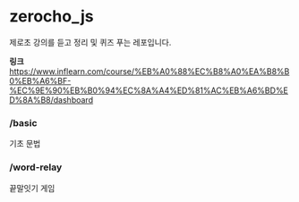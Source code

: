 # zerocho_js
제로초 강의를 듣고 정리 및 퀴즈 푸는 레포입니다.

**링크**
https://www.inflearn.com/course/%EB%A0%88%EC%B8%A0%EA%B8%B0%EB%A6%BF-%EC%9E%90%EB%B0%94%EC%8A%A4%ED%81%AC%EB%A6%BD%ED%8A%B8/dashboard
### /basic
기초 문법

### /word-relay
끝말잇기 게임

